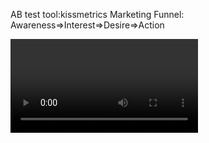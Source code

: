 AB test tool:kissmetrics
Marketing Funnel:
Awareness=>Interest=>Desire=>Action

<Search>
<Social>
<Video>
<Email>
<Display>

1.Introduction
2.1. Digital Marketing Strategy
3.2. Exploring Digital Marketing
4.3. Starting with Your Website
5.4. Foundations of Analytics
6.5. Search Engine Optimization
7.6. Search and Display Marketing
8.7. Social Media Marketing
9.8. Video Marketing
10.9. Email Marketing
11.10. Content Marketing
12.11. Mobile Marketing
13.12. Expanding Your Digital Marketing Skills
14.13. Influencer Marketing
15.Conclusion

1.Introduction
01.Connecting with customers online
02.What is online marketing
<Search>
<Social>
<Video>
<Email>
<Display>

2.1. Digital Marketing Strategy
03.The importance of defining three strategies
<Online Marketing Strategies>
1. Business 
2. Customer
3. Marketing
<Plans>
1. Business plan
2. Market perception
3. Target market
4. Digital technology usage
5. Channels

04.Building a business strategy
<Business Strategy>
1. Mission statement
A one-sentence summary that defines what you're trying to do
2. Organizational objectives
Pieces necessary to keep the business running and maintain brand identity
3. Value proposition (of each goal)
價值提議
Why do you stand out?
What makes you unique?
Why would sometone choose you over your competitor?
4. Elevator pitch
Short summary of your brand

05.Building a brand strategy
<Customer Strategy>
1. Reach the correct audience
2. Understand the audience
3. Understand where to find the audience (what marketing channel)

重要，列表分析
<Misstion Statement>:Nutritional products
<Target Audience>:25-35 male interested in sports
<Audience Goals>:feel energized
<Audience Technology>:facebook/blogs/search

1. What is our goal for this segment?
2. What is the shared value for this segment?
3. What are the key performance indicators?
4. What is your target?

[Worksheet]
<Target Audience>:25-35 Female interested in Fitness
<Audience>:See results faster
<Business Goals>:Sell supplement
<Shared Value>:Results will be achieved faster
<Key Performance Indicator>:# of supplement sold/# of visotors
<Target Audience>:1000 units in 3 months

06.Building a marketing strategy
<Marketing Strategy>
Individual marketing plans tailored to goals within each audience segment

[Worksheet]
<Goal>:Sell nutritional supplement
<Audience>:25-35 Female Interested in Fitness
<Channel>:Facebook
<Paid>:Ads for supplement
<Earned>:Create a viral campaign
<Owned>:Post 3x a week on supplement

3.2. Exploring Digital Marketing
07.Definitions and terminology
<Call to Action>
Instruction to your audience to provoke a response
EX: SAVE NOW! BUY TODAY!

<Bounce Rate>
A percentage of visitors who arrived at your site but left after visiting only a page

<Click-Through Rate/CTR>
How many clicks were received in relation to the amount of impressions
EX: Email clicks

<Abandonment>
When a user does not reach the goal you've intended

<Ad Impression>
Each time your advertisement is displayed to a user

<Frequency>
The number of times a single user will see your advertisement

<Conversion Rate>
The percentage of visitors who entered into an experience and completed the goal

<Tracking Pixel>
A 1x1 pixel image that tracks conversions, website visits, and ad views

<Cost per Acquisition/CPA>
How much it cost per goal completion

<Lifetime Value/LTV>
Prediction of the net profit attributed to a customer relationship

<Banner Advertisements/Display Ads>
Static or animated visual images used to generate brand awareness or entice a user to click

<Landing Page>
The first page a user arrives on when they visit your website

<Organic Results>
Search listings that achieve rank through search engine optimization

08.Components of digital marketing
<SEO>:Google
<Search marketing>:AdWords
<Social media>:Facebook
<Video>:YouTube
=>Analyze Effort/Value

09.The digital marketing landscape
Content marketing/Social/Search...

10.The marketing funnel
<Start of the buyer journey>
=><Conversion>

銷售漏斗
Awareness=>Interest=>Desire=>Action
<Awareness>
A prospect has to become aware of their problem and your solution

<Interest>
A prospect (機會) begins to explore the products or services available

<Desire>
A prospect wants to make a purchase and is evaluating their choices

<Action>
The final step in a purchase

11.The buyer journey
How do they become aware of their problem and your solution?
How would they becom interested in a brand?
Why would they desire a particular brand?
What would motivate them to convert?
How do you move them along in this funnel?

4.3. Starting with Your Website
12.What makes a website effective
<Effective Website>
Simple/intuitive
Well thought out
Highly functional

<Checklist>
browserstack.com
cross-browser test
usertesting.com
UX test
1. Mobile friendly?
2. Load properly in all modern browsers?
3. Does your website answer all the questions your users my have?
4. Is your website reflective of your brand?
5. Is your website up to date?
6. Are all your services or products easy to find?
7. Are all your policies easy to find?
8. How does your website compare to the websites of your competitors'?

13.Choosing a domain name
<Good Domain Name>
Relevant
Memorable: short, simple, most common suffix
Usable:short, no special chars

<Identify Domain Owners>
whois.net
who.net

14.Selecting a designer or developer
{hidden}

15.Building a site yourself
{hidden}

16.Making your website convert
<Landing Page>
Reinforces decision to click
Grabs attention
Frames the information


<Goal-Specific Landing Pages>
1. <Teaser pages>:"I AM COMING 22:34 Pre-order!" A teaser page gives visitors just enough information to get them to the next step of your process
2. <Squeeze pages>:"Enter your email! Pre-order today!" A squeeze page captures content and qualifying lead information
3. <Infomercial pages>:"Special! TODAY only!" The infomercial page provides information and includes a special offer
4. <Viral pages>:"Share Now to Earn FREE Points" The viral landing page invites your customers to enlist their friends

<Check landing pages>
land-book.com

1. Define the goal
2. Specify the information you need to accomplish the goal
3. Outline what the user needs to do
4. Determine the user's shared value
5. Track the results

<Landing Page>
Logo
Explanation of offer
Compelling headline
Testimonials
Reviews
Call to action
(Privacy Policy)
(Valid SSL certificate)
(Contact information)

1% conversion rate
3% conversion rate

17.Creating engaging web copy
content: collaboration solution
copywriting:work together even when you're apart

<abccopywriting.com>

<Copy Guidelines>
Remove long introductions
Avoid word-heavy descriptions
Write clear, concise copy
Use clever headings
Add bullet points
Who will read this copy?
Why are they reading this?
What should they feel when they read this page?
What am I trying to accomplish with this copy?
What benefits and features do I need them to understand?

18.Choosing responsive design
檢查相容性

5.4. Foundations of Analytics
19.Introduction to measuring data
<Measuring Data>
Paid
Owned
Earned

<Measuring Data on Website>
Num of visitors
Location of visitors
Individual page visits
Visit duration
Abandonment page

<Measuring Earned Media>
Social Media Fans:
Likes
Mentions
Video views

20.How online analytics work
<Cookies>
<Pixels>

<Tracking Pixel>
Stores information on your web server
Uses a 1x1 transparent image for tracking
EX:pixel.gif?ID-123&ORDER-ABC


21.Tracking your campaigns
<Tracking Tags>
utm_campaign
utm_source
utm_medium

<utm Google Analytics>
mysite.com
mysite.com/?
utm_source=twitter
&utm_medium=social
&utm_campaign=offer

mysite.com/?utm_source=twitter&utm_medium=social&utm_campaign=offer

<Campaign URL Builder>


22.Using goal tracking

Settings=>Goals
=>Create New Goal
=>Type
(Destination到達特定頁面 Duration停留時間)
=>Destination:contact/contact/
=>verify goal=>save

23.Looking at a conversion funnel

Settings=>Goals
=>Goal details
=>Funnel ON=>
Page:
/contact-page
Page:
/membership-form
Page:
/payment-page
=>save

24.Defining your KPIs
<KPI objective>:
Increase traffic 5% month over month
Achieve a $40 CPA
Generate 100 sales per month at $40 CPA (cost per active)

<Online Sales>
Examine your conversion rate and the cost per acquisition

<Broad Marketing Objectives>
Set a KPI for total revenue and even the ratio of new to returning visitors

<Landing Page>
Create a bounce-rate KPI

<KPI dashboards>
cyfe.com
geckoboard.com

25.A look at attribution models
<Last-Click Attribution>
Email
Tweets
Reviews
Price comparison
Offline influences
Second-screen interactions

<View-Through Conversion>
When a customer sees an ad and later returns to complete a conversion on your site

6.5. Search Engine Optimization
26.How SEO works
<Variables can't control>
User search location
Trending topics
Current events


27.Essential optimization techniques
<Flat site hierarchy>
better than deep site hierarchy
siloed content may be ignored

<Use natural language on URLs>
<Create unique title tags for each page>
<Give each page a unique meta description>
<Use heading tags in order>
<Give every image a name and an alt tag description>
<Sitemap>
html
xml
robots.txt
<Check www.google.com/webmasters>
<See broken links screamingfrog.co.uk>


28.Configuring Google Search Console
Go to old version


29.Conducting keyword research
{hidden}

30.Conducting a quick site audit
Disallow: /fr/
Google=>mobile friendly test
Google=>page speed insights
Google=>structured data testing tool
screamingfrog.co.uk/search-engine-marketing
=>download seo spider

31.Crafting a content strategy

Use keyword in heading tags

32.Leveraging local SEO

google.com/business
moz.com/local

33.Choosing to hire a professional
{hidden}
看看就好
7.6. Search and Display Marketing
34.Introduction to search and display
walkthrough
35.Signing up for an AdWords account
adwords.google.com
walkthrough
36.Understanding the AdWords structure

<AdWords Tiers>
Account
=>Campaigns
=>Ad groups
=>Keywords

37.Launching text search ads(重要walkthrough)
Campaigns=>New campaign
=>Search
=>Network/Location/Language
=>Budget
=>Bidding:Manual set bids
=>
extensions(address,phone,images...)
=>Set up groups
=>Default bid: Max cost per click
=>Get keyword ideas...
=>New Ad
=>Review & Continue to campaign

38.Launching display search ads
(重要walkthrough)
Campaigns=>New campaign
=>Display
=>...
=>Ad group name
=>People Section, audiences
what their interests and habits are
=>Demographics:Gender/Age/Income
=>Content Targeting:Keywords/Topics/Placements(你要放廣告的地方)
=>Automated targeting
=>Ad group bid
=>create campaign

39.Deciding on your budget

<LTV>
$100 profit x 3 nights
=$300 LTV

<Determine your target CPA>
CPA:Cost per Acquisition
CPA<0.33 LTV
$300 LTV, <$100 CPA
8% conversion rate
4% conversion rate
(25 visitors = 1 sale)

$100 CPA x 4% conversion rate
= $4 max CPC
(25 visitors = 1 sale)
$200-$400 daily budget

40.A look at reporting
<Report walkthrough 小重要>
CTR=click through rate

41.Generating reports
<walkthrough 客製化 reports 小重要>
最右上角
reporting
=>predefined reports
=>basic, campaign
左上三條線
可拖曳東西進去
類似pivot
=>可 email schedule

8.7. Social Media Marketing
42.Building a social media marketing plan
<Platforms>
YouTube
Facebook
Instagram
Pintrest
LinkedIn
Twitter

<Plan>
Budget
Action items
Schedule
KPIs

43.Who's using social media

<pewinternet.org>

44.Marketing with Facebook
<Walkthrough>
Goal=>Traffic=>Set up ad account
=>Audience
Age/Gender/Language
=>Detailed Targeting
=>Exclude people (fans)
(重要:是否包括粉絲)
=>with instagram ads?
=>format:single image?
=>設定廣告內容

45.Marketing with Twitter
<Walkthrough>
Moments: News around you
#hashtags
#lists of your keywords

<buffer.com>
schedule your content on twitter

<hootsuite.com> not free
engate them all on 1 platform

46.Marketing with LinkedIn
<Walkthrough>
Company page
News feed

Work=>Create a company page
=>enter info=>create page

Updates=>create posts

Work=>Advertise=>Create ad

47.Marketing with Pinterest
<Walkthrough>
business.pinterest.com
ads.pinterest.com


9.8. Video Marketing
48.The impact of video marketing
<Video Marketing>
Show location or products
Help customers make decisions
Tell the brand story
Create a commercial


49.Getting started with video marketing
<YouTube>
點右上方頭像
Use YouTube as...
=>Use a business or other name
=>Google Brand Accounts
=>Brand Account Name
=>Create
=>YouTube channel setup
=>Add channel art (cover photo), save
=>點中間頭像=>Edit 頭像圖片
=>About tab, channel description, email, link (SEO)
=>Add section, content: popular uploads.../layout

右上方頭像
Creater studio
=>manage & upload

左方video manager
=>Add title/description...

50.Creating compelling content

What makes you nuique?
What are you proud of?
What do you highlight?
Include a call to action
Leverage annotations

51.Promoting videos on YouTube
<重要walkthrough>
先做好你的廣告影片上傳YouTube
copy其網址
Google AdWords account
=>campaign=>new campaign
=>VIDEO 
=>Goal: Brand awareness and reach, standard awareness
=>continue
=>campaign name, budget, Bidding=>CPV:cost per view
只有在使用者看了30秒才計算一次view, 或是與 ad 互動
max CPV:例如0.25
設定PEOPLE we want to target
設定CONTENT例如keywords, topics, placements
Create the ad itself
貼上你的youtube廣告影片網址
in-stream ad(在影片裡的廣告 必需要短例如30秒左右)
video discovery ad(搜尋youtube時出現的廣告 可以比較長的影片)
URLs
=>save & continue


10.9. Email Marketing
52.Understanding email marketing
<Email Marketing>
Inform of new products
Upsell premiums
Encourage sharing

<Online Marketing Providers>
MailChimp
Constant Contact

53.Creating an email marketing plan
<Acquisition of Email Subscribers>
Email sign-up link
Lead generation page
Coupon exchange for email

<Email Marketing Goals>
Generate more sales
Increase signups
Reactivate a former customer

<Email Frequency>
How often should you send?
Distribute day or night?
Is it seasonal?

54.Tools to launch successful campaigns
<mailchimp.com>=>Free plan
<constantcontact.com>=>not forever free
<myemma.com>=>not free
<emailoctopus.com>=>try for free

55.Measuring the success of email
<tool:mailchimp.com>
Recipients
Open rate
Click rate
Bounced
Unsubscribed

11.10. Content Marketing
56.What is content marketing
Good content answers a question
Helpful articles
Video demonstrations

57.The mobile marketing landscape
<Content Plan>
Identify core audience
Desired action
How content inspires action
Success metrics

<Content>
Related articles
Next/previous link
Embedded links to other articles

<Long-Tail Keywords>
what are blahblah made of?


12.11. Mobile Marketing
58.Creating a content planning model
done
59.Mobile applications
<Scope of Work>
Options
Design
Interface

<MVP>
stripped-down prototype

13.12. Expanding Your Digital Marketing Skills
60.Running A_B marketing tests
<www.kissmetrics.com/growth-tools/ab-significance-test/>
check statistially significant

14.13. Influencer Marketing
61.Introduction to influencer marketing
<Influencer>
An authority on a topic; someone that has the influence to affect a purchase decision

Influencer content may be framed as testimonial advertising or as a paid sponsorship

1. Influencers provide social proof
2. Influencers are affordable
3. Influencers cut through the noise

62.Finding and engaging influencers
<app.buzzsumo.com>=>not free
=>free trial
=>search influencers tab
=>PA/DA/twitter retweets
=>content influencers tab
=>search...

15.Conclusion
63.Next
Google AdWords
Advanced Branding
Marketing Funnel
Marketing Tips


Source:
(L)Online Marketing Foundations 

